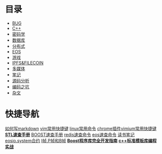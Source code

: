 # 目录
* [BUG](./BUG/README.md)
* [C++](./C++/README.md)
* [密码学](./CRYPTOGRAPHY/README.md)
* [数据库](./DB/README.md)
* [分布式](./DCS/README.md)
* [EOS](./EOS/README.md)
* [游戏](./GAME/README.md)
* [IPFS&FILECOIN](./IPFS&FILECOIN/README.md)
* [多媒体](./MEDIA/README.md)
* [笔记](./NOTE/README.md)
* [源码分析](./SRC/README.md)
* [编码之坑](./BUG/README.md)
* [杂文](./OTHERS/README.md)

# 快捷导航
[如何写markdown](how_to_write_markdown.md)
[vim常用快捷键](OTHERS/vim_shortcut.md)
[linux常用命令](OTHERS/linux_cmd.md)
[chrome插件vimium常用快捷键](OTHERS/vimium_shortcut.md)
**[STL速查手册](C++/STL/api.md)**
[BOOST速查手册](C++/BOOST/api.md)
[redis速查命令](DB/REDIS/cmd.md)
[eos速查命令](EOS/cmd.md)
[读书笔记](NOTE/README.md)
[eosio.system合约](SRC/EOSIO/CONTRACT/eosio.system.md)
[I帧,P帧和B帧](MEDIA/frame.md)
**[Boost程序库完全开发指南](NOTE/COMPLETE_DEVELOPMENT_GUIDE_OF_BOOST_LIBRARY/README.md)**
**[c++标准模板库编程实战](NOTE/USING_THE_CPP_STANDARD_TEMPLATE_LIBRARIES/README.md)**